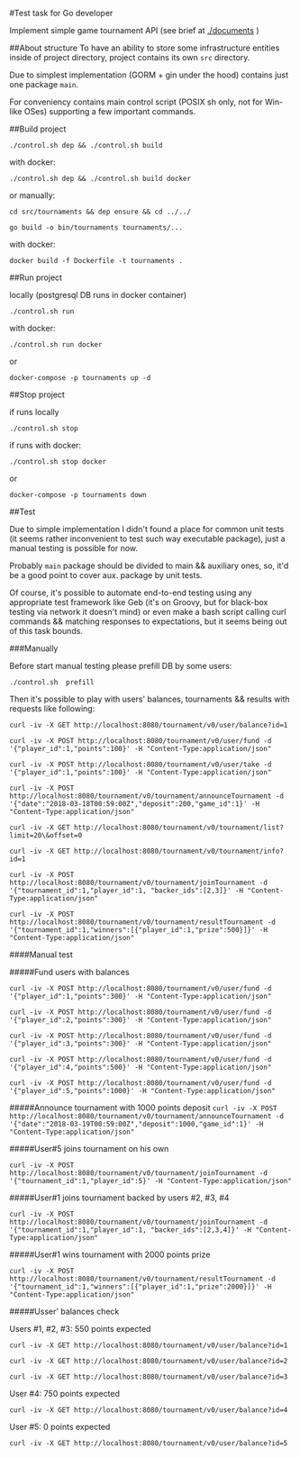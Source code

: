 #Test task for Go developer

Implement simple game tournament API (see brief at  [./documents](./documents) )

##About structure
To have an ability to store some infrastructure entities inside of project directory, project contains its own `src` directory.

Due to simplest implementation (GORM + gin under the hood) contains just one package `main`.

For conveniency contains main control script (POSIX sh only, not for Win-like OSes) supporting a few important commands.

##Build project

`./control.sh dep && ./control.sh build`

with docker:

`./control.sh dep && ./control.sh build docker`

or manually:

`cd src/tournaments && dep ensure && cd ../../`

`go build -o bin/tournaments tournaments/...`

with docker:

`docker build -f Dockerfile -t tournaments .`

##Run project

locally (postgresql DB runs in docker container)

`./control.sh run`

with docker:

`./control.sh run docker`

or

`docker-compose -p tournaments up -d`

##Stop project

if runs locally

`./control.sh stop`

if runs with docker:

`./control.sh stop docker`

or

`docker-compose -p tournaments down`

##Test

Due to simple implementation I didn't found a place for common unit tests (it seems rather inconvenient to test such way executable package), just a manual testing is possible for now.

Probably `main` package should be divided to main && auxiliary ones, so, it'd be a good point to cover aux. package by unit tests.

Of course, it's possible to automate end-to-end testing using any appropriate test framework like Geb (it's on Groovy, but for black-box testing via network it doesn't mind) or even make a bash script calling curl commands && matching responses to expectations, but it seems being out of this task bounds.

###Manually

Before start manual testing please prefill DB by some users:

`./control.sh  prefill`

Then it's possible to play with users' balances, tournaments && results with requests like following:

`curl -iv -X GET http://localhost:8080/tournament/v0/user/balance?id=1`

`curl -iv -X POST http://localhost:8080/tournament/v0/user/fund -d '{"player_id":1,"points":100}' -H "Content-Type:application/json"`

`curl -iv -X POST http://localhost:8080/tournament/v0/user/take -d '{"player_id":1,"points":100}' -H "Content-Type:application/json"`


`curl -iv -X POST http://localhost:8080/tournament/v0/tournament/announceTournament -d '{"date":"2018-03-18T00:59:00Z","deposit":200,"game_id":1}' -H "Content-Type:application/json"`

`curl -iv -X GET http://localhost:8080/tournament/v0/tournament/list?limit=20\&offset=0`

`curl -iv -X GET http://localhost:8080/tournament/v0/tournament/info?id=1`

`curl -iv -X POST http://localhost:8080/tournament/v0/tournament/joinTournament -d '{"tournament_id":1,"player_id":1, "backer_ids":[2,3]}' -H "Content-Type:application/json"`

`curl -iv -X POST http://localhost:8080/tournament/v0/tournament/resultTournament -d '{"tournament_id":1,"winners":[{"player_id":1,"prize":500}]}' -H "Content-Type:application/json"`

####Manual test

#####Fund users with balances

`curl -iv -X POST http://localhost:8080/tournament/v0/user/fund -d '{"player_id":1,"points":300}' -H "Content-Type:application/json"`

`curl -iv -X POST http://localhost:8080/tournament/v0/user/fund -d '{"player_id":2,"points":300}' -H "Content-Type:application/json"`

`curl -iv -X POST http://localhost:8080/tournament/v0/user/fund -d '{"player_id":3,"points":300}' -H "Content-Type:application/json"`

`curl -iv -X POST http://localhost:8080/tournament/v0/user/fund -d '{"player_id":4,"points":500}' -H "Content-Type:application/json"`

`curl -iv -X POST http://localhost:8080/tournament/v0/user/fund -d '{"player_id":5,"points":1000}' -H "Content-Type:application/json"`

#####Announce tournament with 1000 points deposit
`curl -iv -X POST http://localhost:8080/tournament/v0/tournament/announceTournament -d '{"date":"2018-03-19T00:59:00Z","deposit":1000,"game_id":1}' -H "Content-Type:application/json"`

#####User#5 joins tournament on his own

`curl -iv -X POST http://localhost:8080/tournament/v0/tournament/joinTournament -d '{"tournament_id":1,"player_id":5}' -H "Content-Type:application/json"`

#####User#1 joins tournament backed by users #2, #3, #4

`curl -iv -X POST http://localhost:8080/tournament/v0/tournament/joinTournament -d '{"tournament_id":1,"player_id":1, "backer_ids":[2,3,4]}' -H "Content-Type:application/json"`

#####User#1 wins tournament with 2000 points prize

`curl -iv -X POST http://localhost:8080/tournament/v0/tournament/resultTournament -d '{"tournament_id":1,"winners":[{"player_id":1,"prize":2000}]}' -H "Content-Type:application/json"`

#####Usser' balances check

Users #1,  #2, #3: 550 points expected

`curl -iv -X GET http://localhost:8080/tournament/v0/user/balance?id=1`

`curl -iv -X GET http://localhost:8080/tournament/v0/user/balance?id=2`

`curl -iv -X GET http://localhost:8080/tournament/v0/user/balance?id=3`

User #4: 750 points expected

`curl -iv -X GET http://localhost:8080/tournament/v0/user/balance?id=4`

User #5: 0 points expected

`curl -iv -X GET http://localhost:8080/tournament/v0/user/balance?id=5`
